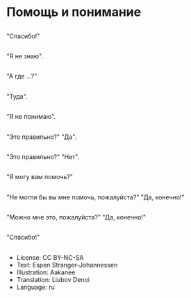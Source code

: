 # Помощь и понимание

##
"Спасибо!"

##
"Я не знаю".

##
"А где ...?"

##
"Туда".

##
"Я не понимаю".

##
"Это правильно?" "Да".

##
"Это правильно?" "Нет".

##
"Я могу вам помочь?"

##
"Не могли бы вы мне помочь, пожалуйста?" "Да, конечно!"

##
"Можно мне это, пожалуйста?" "Да, конечно!"

##
"Спасибо!"

##
* License: CC BY-NC-SA
* Text: Espen Stranger-Johannessen
* Illustration: Aakanee
* Translation: Liubov Denoi
* Language: ru
